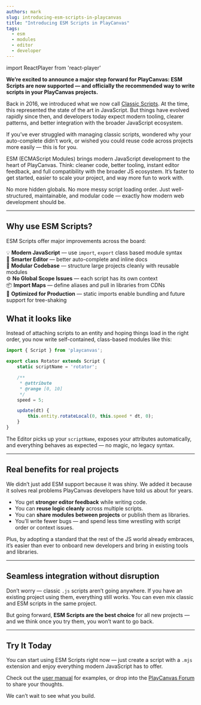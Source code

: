 ```yaml
---
authors: mark
slug: introducing-esm-scripts-in-playcanvas
title: "Introducing ESM Scripts in PlayCanvas"
tags:
  - esm
  - modules
  - editor
  - developer
---
```


import ReactPlayer from 'react-player'

**We’re excited to announce a major step forward for PlayCanvas: **ESM Scripts are now supported** — and officially the recommended way to write scripts in your PlayCanvas projects.**

Back in 2016, we introduced what we now call [Classic Scripts](https://blog.playcanvas.com/playcanvas-scripts-2-0/). At the time, this represented the state of the art in JavaScript. But things have evolved rapidly since then, and developers today expect modern tooling, clearer patterns, and better integration with the broader JavaScript ecosystem.

If you’ve ever struggled with managing classic scripts, wondered why your auto-complete didn’t work, or wished you could reuse code across projects more easily — this is for you.

ESM (ECMAScript Modules) brings modern JavaScript development to the heart of PlayCanvas. Think: cleaner code, better tooling, instant editor feedback, and full compatibility with the broader JS ecosystem. It’s faster to get started, easier to scale your project, and way more fun to work with.

No more hidden globals. No more messy script loading order. Just well-structured, maintainable, and modular code — exactly how modern web development should be.

<ReactPlayer width="100%" height="auto" controls src="/img/pc-esm-scripts.mp4" />

---

## Why use ESM Scripts?

ESM Scripts offer major improvements across the board:

💡 **Modern JavaScript** — use `import`, `export` class based module syntax  
🧠 **Smarter Editor** — better auto-complete and inline docs  
🧱 **Modular Codebase** — structure large projects cleanly with reusable modules  
⚙️ **No Global Scope Issues** — each script has its own context  
📦 **Import Maps** — define aliases and pull in libraries from CDNs  
🚀 **Optimized for Production** — static imports enable bundling and future support for tree-shaking

## What it looks like

Instead of attaching scripts to an entity and hoping things load in the right order, you now write self-contained, class-based modules like this:

```js
import { Script } from 'playcanvas';

export class Rotator extends Script {
    static scriptName = 'rotator';

    /**
     * @attribute
     * @range [0, 10]
     */
    speed = 5;

    update(dt) {
        this.entity.rotateLocal(0, this.speed * dt, 0);
    }
}
```

The Editor picks up your `scriptName`, exposes your attributes automatically, and everything behaves as expected — no magic, no legacy syntax.

---

## Real benefits for real projects

We didn’t just add ESM support because it was shiny. We added it because it solves real problems PlayCanvas developers have told us about for years.

- You get **stronger editor feedback** while writing code.
- You can **reuse logic cleanly** across multiple scripts.
- You can **share modules between projects** or publish them as libraries.
- You’ll write fewer bugs — and spend less time wrestling with script order or context issues.

Plus, by adopting a standard that the rest of the JS world already embraces, it’s easier than ever to onboard new developers and bring in existing tools and libraries.

---

## Seamless integration without disruption

Don’t worry — classic `.js` scripts aren’t going anywhere. If you have an existing project using them, everything still works. You can even mix classic and ESM scripts in the same project.

But going forward, **ESM Scripts are the best choice** for all new projects — and we think once you try them, you won’t want to go back.

---

## Try It Today

You can start using ESM Scripts right now — just create a script with a `.mjs` extension and enjoy everything modern JavaScript has to offer.

Check out the [user manual](https://developer.playcanvas.com/user-manual/scripting/fundamentals/esm-scripts/) for examples, or drop into the [PlayCanvas Forum](https://forum.playcanvas.com/) to share your thoughts.

We can’t wait to see what you build.
